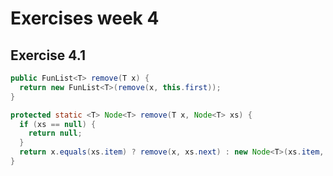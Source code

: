 # Exercises week 4

## Exercise 4.1

```java
public FunList<T> remove(T x) {
  return new FunList<T>(remove(x, this.first));
}

protected static <T> Node<T> remove(T x, Node<T> xs) {
  if (xs == null) {
    return null;
  }
  return x.equals(xs.item) ? remove(x, xs.next) : new Node<T>(xs.item, remove(x, xs.next));
}
```


